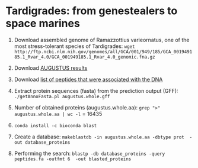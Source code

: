 # Tardigrades: from genestealers to space marines

1. Download assembled genome of Ramazzottius varieornatus, one of the most stress-tolerant species of Tardigrades: 
`wget http://ftp.ncbi.nlm.nih.gov/genomes/all/GCA/001/949/185/GCA_001949185.1_Rvar_4.0/GCA_001949185.1_Rvar_4.0_genomic.fna.gz`

2. Download [AUGUSTUS results](https://drive.google.com/file/d/1wBxf6cDgu22NbjAOgTe-8b3Zx60hNKY0/view?usp=drive_web)
3. Download [list of peptides that were associated with the DNA](https://disk.yandex.ru/d/xJqQMGX77Xueqg)
4. Extract protein sequences (fasta) from the prediction output (GFF): 
`./getAnnoFasta.pl augustus.whole.gff`
5. Number of obtained proteins (augustus.whole.aa): `grep ">" augustus.whole.aa | wc -l` = 16435
6. `conda install -c bioconda blast`
7. Create a database: `makeblastdb -in augustus.whole.aa -dbtype prot  -out database_proteins`
8. Performing the search: `blastp -db database_proteins -query peptides.fa -outfmt 6  -out blasted_proteins`
